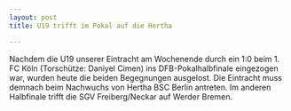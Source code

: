 ```yaml
---
layout: post
title: U19 trifft im Pokal auf die Hertha

---
```


Nachdem die U19 unserer Eintracht am Wochenende durch ein 1:0 beim 1. FC Köln (Torschütze: Daniyel Cimen) ins DFB-Pokalhalbfinale eingezogen war, wurden heute die beiden Begegnungen ausgelost. Die Eintracht muss demnach beim Nachwuchs von Hertha BSC Berlin antreten. Im anderen Halbfinale trifft die SGV Freiberg/Neckar auf Werder Bremen.


